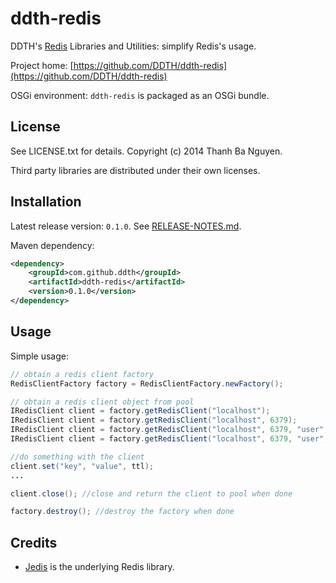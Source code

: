 ddth-redis
==========

DDTH's [Redis](http://redis.io/) Libraries and Utilities: simplify Redis's usage.

Project home:
[https://github.com/DDTH/ddth-redis](https://github.com/DDTH/ddth-redis)

OSGi environment: `ddth-redis` is packaged as an OSGi bundle.


## License ##

See LICENSE.txt for details. Copyright (c) 2014 Thanh Ba Nguyen.

Third party libraries are distributed under their own licenses.


## Installation #

Latest release version: `0.1.0`. See [RELEASE-NOTES.md](RELEASE-NOTES.md).

Maven dependency:

```xml
<dependency>
	<groupId>com.github.ddth</groupId>
	<artifactId>ddth-redis</artifactId>
	<version>0.1.0</version>
</dependency>
```


## Usage ##

Simple usage:

```java
// obtain a redis client factory
RedisClientFactory factory = RedisClientFactory.newFactory();

// obtain a redis client object from pool
IRedisClient client = factory.getRedisClient("localhost");
IRedisClient client = factory.getRedisClient("localhost", 6379);
IRedisClient client = factory.getRedisClient("localhost", 6379, "user", "password");
IRedisClient client = factory.getRedisClient("localhost", 6379, "user", "password", poolConfig);

//do something with the client
client.set("key", "value", ttl);
...

client.close(); //close and return the client to pool when done

factory.destroy(); //destroy the factory when done
```


## Credits ##

- [Jedis](https://github.com/xetorthio/jedis) is the underlying Redis library. 
